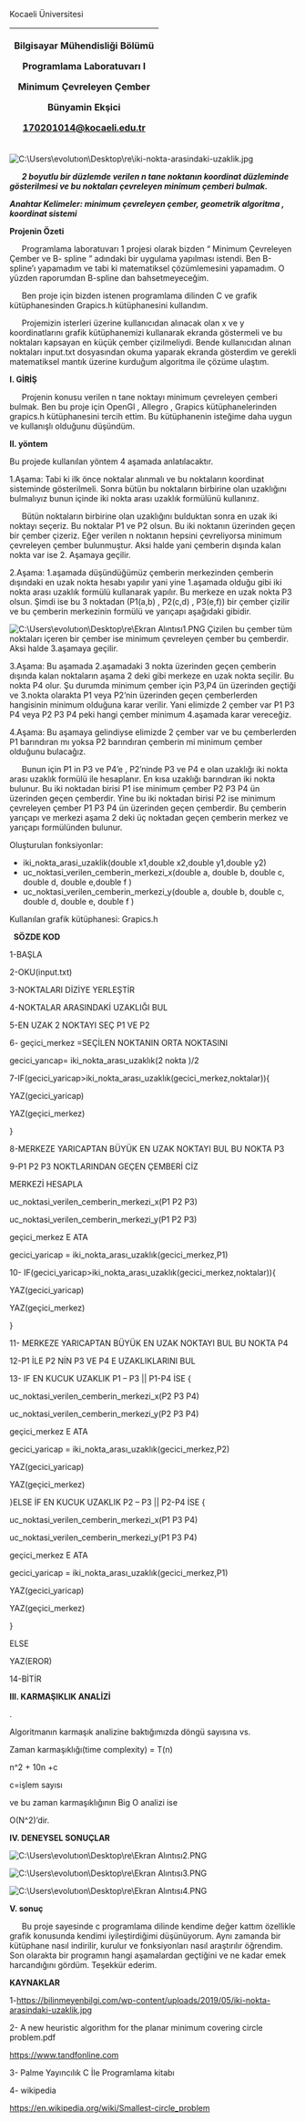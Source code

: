 Kocaeli Üniversitesi


|<p>Bilgisayar Mühendisliği Bölümü </p><p>Programlama Laboratuvarı I</p><p>Minimum Çevreleyen Çember</p><p>Bünyamin Ekşici</p><p>170201014@kocaeli.edu.tr</p>|
| :-: |

![C:\Users\evolutıon\Desktop\re\iki-nokta-arasindaki-uzaklik.jpg](Images/iki-nokta-arasindaki-uzaklik.jpg)

`	`***2 boyutlu bir düzlemde verilen n tane noktanın koordinat düzleminde gösterilmesi ve bu noktaları çevreleyen minimum  çemberi  bulmak.***


***Anahtar Kelimeler: minimum çevreleyen çember, geometrik algoritma , koordinat sistemi***

**Projenin Özeti**

`   `Programlama laboratuvarı 1 projesi olarak bizden “ Minimum Çevreleyen Çember ve B- spline ” adındaki bir uygulama yapılması istendi. Ben B-spline’ı yapamadım ve tabi ki matematiksel çözümlemesini yapamadım. O yüzden raporumdan B-spline dan bahsetmeyeceğim.

`   `Ben proje için bizden istenen programlama dilinden C ve grafik kütüphanesinden Grapics.h kütüphanesini kullandım.

`   `Projemizin isterleri üzerine kullanıcıdan alınacak olan x ve y koordinatlarını grafik kütüphanemizi kullanarak ekranda göstermeli ve bu noktaları kapsayan en küçük çember çizilmeliydi. Bende kullanıcıdan alınan noktaları input.txt dosyasından okuma yaparak ekranda gösterdim ve gerekli matematiksel mantık üzerine kurduğum algoritma ile çözüme ulaştım. 


**I.  GİRİŞ**

`	`Projenin konusu verilen n tane noktayı minimum çevreleyen çemberi bulmak. Ben bu proje için OpenGl , Allegro , Grapics kütüphanelerinden grapics.h kütüphanesini tercih ettim. Bu kütüphanenin isteğime daha uygun ve kullanışlı olduğunu düşündüm.



**II. yöntem**

Bu projede kullanılan yöntem 4 aşamada anlatılacaktır.

1\.Aşama: Tabi ki ilk önce noktalar alınmalı ve bu noktaların koordinat sisteminde gösterilmeli. Sonra bütün bu noktaların birbirine olan uzaklığını bulmalıyız bunun içinde iki nokta arası uzaklık formülünü kullanırız.




`   `Bütün noktaların birbirine olan uzaklığını bulduktan sonra en uzak iki  noktayı seçeriz. Bu noktalar P1 ve P2 olsun.  Bu iki noktanın üzerinden geçen bir çember çizeriz. Eğer verilen n noktanın hepsini çevreliyorsa minimum çevreleyen çember bulunmuştur. Aksi halde yani çemberin dışında kalan nokta var ise 2. Aşamaya geçilir.

2\.Aşama: 1.aşamada düşündüğümüz çemberin merkezinden çemberin dışındaki en uzak nokta hesabı yapılır yani yine 1.aşamada olduğu gibi iki nokta arası uzaklık formülü kullanarak yapılır. Bu merkeze en uzak nokta P3 olsun. Şimdi ise bu 3 noktadan (P1(a,b) , P2(c,d) , P3(e,f)) bir çember çizilir ve bu çemberin merkezinin formülü ve yarıçapı aşağıdaki gibidir. 

![C:\Users\evolutıon\Desktop\re\Ekran Alıntısı1.PNG](Images/Ekran%20Alıntısı1.PNG)   Çizilen bu çember tüm noktaları içeren bir çember ise minimum çevreleyen çember bu çemberdir. Aksi halde 3.aşamaya geçilir.

3\.Aşama: Bu aşamada 2.aşamadaki 3 nokta üzerinden geçen çemberin dışında kalan noktaların aşama 2 deki gibi merkeze en uzak nokta seçilir. Bu nokta P4 olur. Şu durumda minimum çember için P3,P4 ün üzerinden geçtiği ve 3.nokta olarakta P1 veya P2’nin üzerinden geçen çemberlerden hangisinin minimum olduğuna karar verilir. Yani elimizde 2 çember var P1 P3 P4 veya P2 P3 P4 peki hangi çember minimum 4.aşamada karar vereceğiz.

4\.Aşama:  Bu aşamaya gelindiyse elimizde 2 çember var ve bu çemberlerden P1 barındıran mı yoksa P2 barındıran çemberin mi minimum çember olduğunu bulacağız.

`   `Bunun için P1 in P3 ve P4’e  , P2’ninde P3 ve P4 e olan uzaklığı iki nokta arası uzaklık formülü ile hesaplanır. En kısa uzaklığı barındıran   iki nokta bulunur. Bu iki noktadan birisi P1 ise minimum çember P2 P3 P4 ün üzerinden geçen çemberdir. Yine bu iki noktadan birisi P2 ise minimum çevreleyen çember P1 P3 P4 ün üzerinden geçen çemberdir. Bu çemberin yarıçapı ve merkezi aşama 2 deki üç noktadan geçen çemberin merkez ve yarıçapı formülünden bulunur.

Oluşturulan fonksiyonlar:

- iki\_nokta\_arasi\_uzaklik(double x1,double x2,double y1,double y2)
- uc\_noktasi\_verilen\_cemberin\_merkezi\_x(double a, double b, double c, double d, double e,double f )
- uc\_noktasi\_verilen\_cemberin\_merkezi\_y(double a, double b, double c, double d, double e, double f )

Kullanılan grafik kütüphanesi:  Grapics.h


` `**SÖZDE KOD**

1-BAŞLA 

2-OKU(input.txt)

3-NOKTALARI DİZİYE YERLEŞTİR

4-NOKTALAR ARASINDAKİ UZAKLIĞI BUL

5-EN UZAK 2 NOKTAYI SEÇ P1 VE P2

6- geçici\_merkez =SEÇİLEN NOKTANIN ORTA NOKTASINI 

gecici\_yarıcap= iki\_nokta\_arası\_uzaklık(2 nokta )/2

7-IF(gecici\_yaricap>iki\_nokta\_arası\_uzaklık(gecici\_merkez,noktalar)){

YAZ(gecici\_yaricap)

YAZ(geçici\_merkez)

}

8-MERKEZE YARICAPTAN BÜYÜK EN UZAK  NOKTAYI BUL BU NOKTA P3

9-P1 P2 P3 NOKTLARINDAN GEÇEN ÇEMBERİ CİZ 

MERKEZİ HESAPLA 

uc\_noktasi\_verilen\_cemberin\_merkezi\_x(P1 P2 P3)

uc\_noktasi\_verilen\_cemberin\_merkezi\_y(P1 P2 P3)

geçici\_merkez E ATA 

gecici\_yaricap = iki\_nokta\_arası\_uzaklık(gecici\_merkez,P1)

10- IF(gecici\_yaricap>iki\_nokta\_arası\_uzaklık(gecici\_merkez,noktalar)){

YAZ(gecici\_yaricap)

YAZ(geçici\_merkez)

}

11- MERKEZE YARICAPTAN BÜYÜK EN UZAK  NOKTAYI BUL BU NOKTA P4

12-P1 İLE P2 NİN P3 VE P4 E UZAKLIKLARINI BUL 

13- IF EN KUCUK UZAKLIK P1 – P3 || P1-P4  İSE {

uc\_noktasi\_verilen\_cemberin\_merkezi\_x(P2 P3 P4)

uc\_noktasi\_verilen\_cemberin\_merkezi\_y(P2 P3 P4)

geçici\_merkez E ATA 

gecici\_yaricap = iki\_nokta\_arası\_uzaklık(gecici\_merkez,P2)

YAZ(gecici\_yaricap)

YAZ(geçici\_merkez)


}ELSE İF EN KUCUK UZAKLIK P2 – P3 || P2-P4  İSE {

uc\_noktasi\_verilen\_cemberin\_merkezi\_x(P1 P3 P4)

uc\_noktasi\_verilen\_cemberin\_merkezi\_y(P1 P3 P4)

geçici\_merkez E ATA 

gecici\_yaricap = iki\_nokta\_arası\_uzaklık(gecici\_merkez,P1)

YAZ(gecici\_yaricap)

YAZ(geçici\_merkez)


}

ELSE 

YAZ(EROR)

14-BİTİR


**III. KARMAŞIKLIK ANALİZİ**

.

Algoritmanın karmaşık analizine baktığımızda döngü sayısına vs.

Zaman karmaşıklığı(time complexity) = T(n)

n^2 + 10n +c 

c=işlem sayısı

ve bu zaman karmaşıklığının Big O analizi ise

O(N^2)’dir.





**IV. DENEYSEL SONUÇLAR**



![C:\Users\evolutıon\Desktop\re\Ekran Alıntısı2.PNG](Images/Ekran%20Alıntısı2.PNG)

























![C:\Users\evolutıon\Desktop\re\Ekran Alıntısı3.PNG](Images/Ekran%20Alıntısı3.PNG)

![C:\Users\evolutıon\Desktop\re\Ekran Alıntısı4.PNG](Images/Ekran%20Alıntısı4.PNG)



**V. sonuç**

`	`Bu proje sayesinde c programlama dilinde kendime değer kattım özellikle grafik konusunda kendimi iyileştirdiğimi düşünüyorum. Aynı zamanda bir kütüphane nasıl indirilir, kurulur ve fonksiyonları nasıl araştırılır öğrendim. Son olarakta bir programın hangi aşamalardan geçtiğini ve ne kadar emek harcandığını gördüm. Teşekkür ederim.



**KAYNAKLAR**

1-https://bilinmeyenbilgi.com/wp-content/uploads/2019/05/iki-nokta-arasindaki-uzaklik.jpg

2-  A new heuristic algorithm for the planar minimum covering circle problem.pdf

<https://www.tandfonline.com>

3- Palme Yayıncılık C İle Programlama kitabı

4- wikipedia 

<https://en.wikipedia.org/wiki/Smallest-circle_problem>

